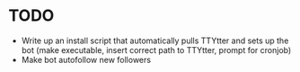 TODO
====

- Write up an install script that automatically pulls TTYtter and sets up the bot (make executable, insert correct path to TTYtter, prompt for cronjob)
- Make bot autofollow new followers

